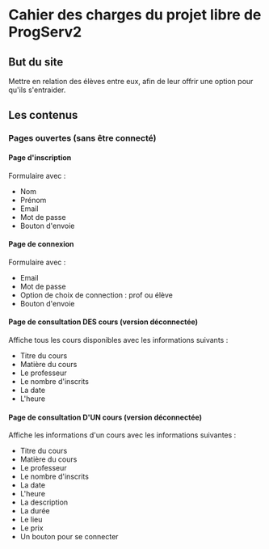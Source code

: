 # Cahier des charges du projet libre de ProgServ2

## But du site
Mettre en relation des élèves entre eux, afin de leur offrir une option pour qu'ils s'entraider.

## Les contenus
### Pages ouvertes (sans être connecté)
#### Page d'inscription
Formulaire avec :
* Nom
* Prénom
* Email
* Mot de passe
* Bouton d'envoie

#### Page de connexion
Formulaire avec :
* Email
* Mot de passe
* Option de choix de connection : prof ou élève
* Bouton d'envoie

#### Page de consultation DES cours (version déconnectée)
Affiche tous les cours disponibles avec les informations suivants :
* Titre du cours
* Matière du cours
* Le professeur
* Le nombre d'inscrits
* La date
* L'heure

#### Page de consultation D'UN cours (version déconnectée)
Affiche les informations d'un cours avec les informations suivantes :
* Titre du cours
* Matière du cours
* Le professeur
* Le nombre d'inscrits
* La date
* L'heure
* La description
* La durée
* Le lieu
* Le prix
* Un bouton pour se connecter

